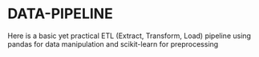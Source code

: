 # DATA-PIPELINE
Here is a basic yet practical ETL (Extract, Transform, Load) pipeline using pandas for data manipulation and scikit-learn for preprocessing
